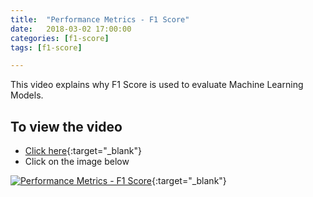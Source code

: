 ```yaml
---
title:  "Performance Metrics - F1 Score"
date:   2018-03-02 17:00:00
categories: [f1-score]
tags: [f1-score]

---
```


This video explains why F1 Score is used to evaluate Machine Learning Models.

## To view the video
* [Click here](https://youtu.be/Z9NZY3ej9yY){:target="_blank"}
* Click on the image below

[![Performance Metrics - F1 Score](http://img.youtube.com/vi/Z9NZY3ej9yY/0.jpg)](http://www.youtube.com/watch?v=Z9NZY3ej9yY){:target="_blank"}